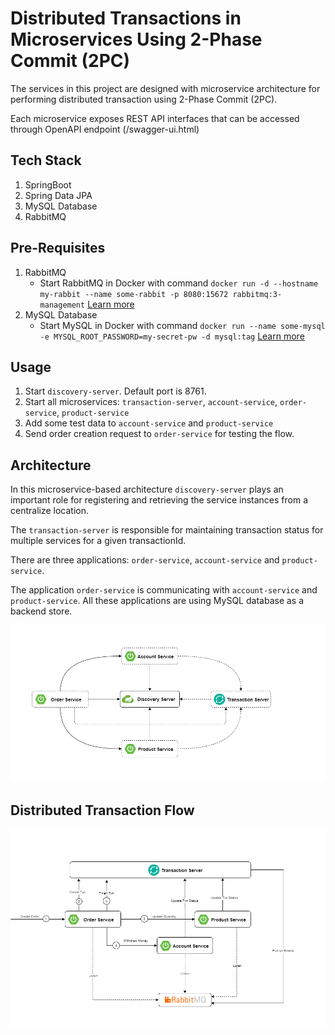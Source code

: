 # Distributed Transactions in Microservices Using 2-Phase Commit (2PC)

The services in this project are designed with microservice architecture for performing distributed transaction using 2-Phase Commit (2PC).

Each microservice exposes REST API interfaces that can be accessed through OpenAPI endpoint (/swagger-ui.html)

## Tech Stack
 1. SpringBoot
 2. Spring Data JPA
 3. MySQL Database
 4. RabbitMQ


## Pre-Requisites
 1. RabbitMQ
    - Start RabbitMQ in Docker with command `docker run -d --hostname my-rabbit --name some-rabbit -p 8080:15672 rabbitmq:3-management` [Learn more](https://hub.docker.com/_/rabbitmq)
 2. MySQL Database
    - Start MySQL in Docker with command `docker run --name some-mysql -e MYSQL_ROOT_PASSWORD=my-secret-pw -d mysql:tag` [Learn more](https://hub.docker.com/_/mysql)

## Usage
 1. Start `discovery-server`. Default port is 8761.
 2. Start all microservices: `transaction-server`, `account-service`, `order-service`, `product-service`
 3. Add some test data to `account-service` and `product-service`
 4. Send order creation request to `order-service` for testing the flow.

 ## Architecture

 In this microservice-based architecture `discovery-server` plays an important role for registering and retrieving the service instances from a centralize location.
 
 The `transaction-server` is responsible for maintaining transaction status for multiple services for a given transactionId.

 There are three applications: `order-service`, `account-service` and `product-service`.
 
 The application `order-service` is communicating with `account-service` and `product-service`. All these applications are using MySQL database as a backend store.

![Architecutre](./resources/distributed-txn-architecture.png)


## Distributed Transaction Flow



![Application Flow](./resources/distributed-txn-flow.png)